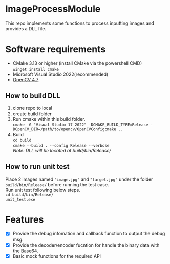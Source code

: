 # ImageProcessModule
This repo implements some functions to process inputting images and provides a DLL file.
# Software requirements
* CMake 3.13 or higher  (install CMake via the powershell CMD)  
`winget install cmake`  
* Microsoft Visual Studio 2022(recommended)
* [OpenCV 4.7](https://github.com/opencv/opencv/releases/download/4.7.0/opencv-4.7.0-windows.exe)
## How to build DLL
1. clone repo to local
2. create build folder
3. Run cmake within this build folder.  
`cmake -G "Visual Studio 17 2022" -DCMAKE_BUILD_TYPE=Release -DOpenCV_DIR=/path/to/opencv/OpenCVConfigcmake ..`
4. Build  
  `cd build`  
  `cmake --build . --config Release --verbose`  
  *Note: DLL will be located at build/bin/Release/*  
## How to run unit test
  Place 2 images named `"image.jpg"` and `"target.jpg"` under the folder `build/bin/Release/` before running the test case.  
  Run unit test following below steps.   
  `cd build/bin/Release/`  
  `unit_test.exe`  
# Features
- [x] Provide the debug infomation and callback function to output the debug msg.
- [x] Provide the decoder/encoder fucntion for handle the binary data with the Base64.
- [x] Basic mock functions for the required API  
